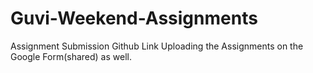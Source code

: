 # Guvi-Weekend-Assignments
Assignment Submission Github Link
Uploading the Assignments on the Google Form(shared) as well.
